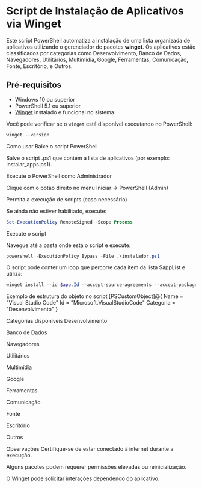 # Script de Instalação de Aplicativos via Winget

Este script PowerShell automatiza a instalação de uma lista organizada de aplicativos utilizando o gerenciador de pacotes **winget**. Os aplicativos estão classificados por categorias como Desenvolvimento, Banco de Dados, Navegadores, Utilitários, Multimídia, Google, Ferramentas, Comunicação, Fonte, Escritório, e Outros.

## Pré-requisitos

- Windows 10 ou superior
- PowerShell 5.1 ou superior
- [Winget](https://learn.microsoft.com/pt-br/windows/package-manager/winget/) instalado e funcional no sistema

Você pode verificar se o `winget` está disponível executando no PowerShell:

```powershell
winget --version
````

Como usar
Baixe o script PowerShell

Salve o script .ps1 que contém a lista de aplicativos (por exemplo: instalar_apps.ps1).

Execute o PowerShell como Administrador

Clique com o botão direito no menu Iniciar → PowerShell (Admin)

Permita a execução de scripts (caso necessário)

Se ainda não estiver habilitado, execute:
```powershell
Set-ExecutionPolicy RemoteSigned -Scope Process
````

Execute o script

Navegue até a pasta onde está o script e execute:
```powershell
powershell -ExecutionPolicy Bypass -File .\instalador.ps1
````

O script pode conter um loop que percorre cada item da lista $appList e utiliza:
```powershell
winget install --id $app.Id --accept-source-agreements --accept-package-agreements
````
Exemplo de estrutura do objeto no script
[PSCustomObject]@{
    Name = "Visual Studio Code"
    Id = "Microsoft.VisualStudioCode"
    Categoria = "Desenvolvimento"
}

Categorias disponíveis
Desenvolvimento

Banco de Dados

Navegadores

Utilitários

Multimídia

Google

Ferramentas

Comunicação

Fonte

Escritório

Outros

Observações
Certifique-se de estar conectado à internet durante a execução.

Alguns pacotes podem requerer permissões elevadas ou reinicialização.

O Winget pode solicitar interações dependendo do aplicativo.

